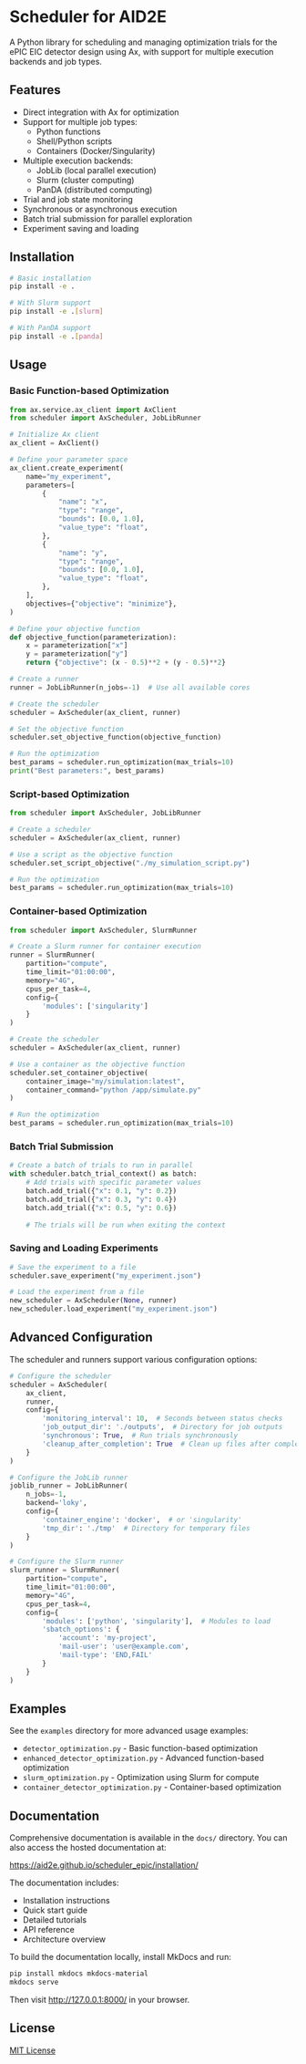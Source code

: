 # Scheduler for AID2E

A Python library for scheduling and managing optimization trials for the ePIC EIC detector design using Ax, with support for multiple execution backends and job types.

## Features

- Direct integration with Ax for optimization
- Support for multiple job types:
  - Python functions
  - Shell/Python scripts
  - Containers (Docker/Singularity)
- Multiple execution backends:
  - JobLib (local parallel execution)
  - Slurm (cluster computing)
  - PanDA (distributed computing)
- Trial and job state monitoring
- Synchronous or asynchronous execution
- Batch trial submission for parallel exploration
- Experiment saving and loading

## Installation

```bash
# Basic installation
pip install -e .

# With Slurm support
pip install -e .[slurm]

# With PanDA support
pip install -e .[panda]
```

## Usage

### Basic Function-based Optimization

```python
from ax.service.ax_client import AxClient
from scheduler import AxScheduler, JobLibRunner

# Initialize Ax client
ax_client = AxClient()

# Define your parameter space
ax_client.create_experiment(
    name="my_experiment",
    parameters=[
        {
            "name": "x",
            "type": "range",
            "bounds": [0.0, 1.0],
            "value_type": "float",
        },
        {
            "name": "y",
            "type": "range",
            "bounds": [0.0, 1.0],
            "value_type": "float",
        },
    ],
    objectives={"objective": "minimize"},
)

# Define your objective function
def objective_function(parameterization):
    x = parameterization["x"]
    y = parameterization["y"]
    return {"objective": (x - 0.5)**2 + (y - 0.5)**2}

# Create a runner
runner = JobLibRunner(n_jobs=-1)  # Use all available cores

# Create the scheduler
scheduler = AxScheduler(ax_client, runner)

# Set the objective function
scheduler.set_objective_function(objective_function)

# Run the optimization
best_params = scheduler.run_optimization(max_trials=10)
print("Best parameters:", best_params)
```

### Script-based Optimization

```python
from scheduler import AxScheduler, JobLibRunner

# Create a scheduler
scheduler = AxScheduler(ax_client, runner)

# Use a script as the objective function
scheduler.set_script_objective("./my_simulation_script.py")

# Run the optimization
best_params = scheduler.run_optimization(max_trials=10)
```

### Container-based Optimization

```python
from scheduler import AxScheduler, SlurmRunner

# Create a Slurm runner for container execution
runner = SlurmRunner(
    partition="compute",
    time_limit="01:00:00",
    memory="4G",
    cpus_per_task=4,
    config={
        'modules': ['singularity']
    }
)

# Create the scheduler
scheduler = AxScheduler(ax_client, runner)

# Use a container as the objective function
scheduler.set_container_objective(
    container_image="my/simulation:latest",
    container_command="python /app/simulate.py"
)

# Run the optimization
best_params = scheduler.run_optimization(max_trials=10)
```

### Batch Trial Submission

```python
# Create a batch of trials to run in parallel
with scheduler.batch_trial_context() as batch:
    # Add trials with specific parameter values
    batch.add_trial({"x": 0.1, "y": 0.2})
    batch.add_trial({"x": 0.3, "y": 0.4})
    batch.add_trial({"x": 0.5, "y": 0.6})
    
    # The trials will be run when exiting the context
```

### Saving and Loading Experiments

```python
# Save the experiment to a file
scheduler.save_experiment("my_experiment.json")

# Load the experiment from a file
new_scheduler = AxScheduler(None, runner)
new_scheduler.load_experiment("my_experiment.json")
```

## Advanced Configuration

The scheduler and runners support various configuration options:

```python
# Configure the scheduler
scheduler = AxScheduler(
    ax_client, 
    runner,
    config={
        'monitoring_interval': 10,  # Seconds between status checks
        'job_output_dir': './outputs',  # Directory for job outputs
        'synchronous': True,  # Run trials synchronously
        'cleanup_after_completion': True  # Clean up files after completion
    }
)

# Configure the JobLib runner
joblib_runner = JobLibRunner(
    n_jobs=-1,
    backend='loky',
    config={
        'container_engine': 'docker',  # or 'singularity'
        'tmp_dir': './tmp'  # Directory for temporary files
    }
)

# Configure the Slurm runner
slurm_runner = SlurmRunner(
    partition="compute",
    time_limit="01:00:00",
    memory="4G",
    cpus_per_task=4,
    config={
        'modules': ['python', 'singularity'],  # Modules to load
        'sbatch_options': {
            'account': 'my-project',
            'mail-user': 'user@example.com',
            'mail-type': 'END,FAIL'
        }
    }
)
```

## Examples

See the `examples` directory for more advanced usage examples:

- `detector_optimization.py` - Basic function-based optimization
- `enhanced_detector_optimization.py` - Advanced function-based optimization
- `slurm_optimization.py` - Optimization using Slurm for compute
- `container_detector_optimization.py` - Container-based optimization

## Documentation

Comprehensive documentation is available in the `docs/` directory. You can also access the hosted documentation at:

https://aid2e.github.io/scheduler_epic/installation/

The documentation includes:
- Installation instructions
- Quick start guide
- Detailed tutorials
- API reference
- Architecture overview

To build the documentation locally, install MkDocs and run:

```bash
pip install mkdocs mkdocs-material
mkdocs serve
```

Then visit http://127.0.0.1:8000/ in your browser.

## License

[MIT License](LICENSE)